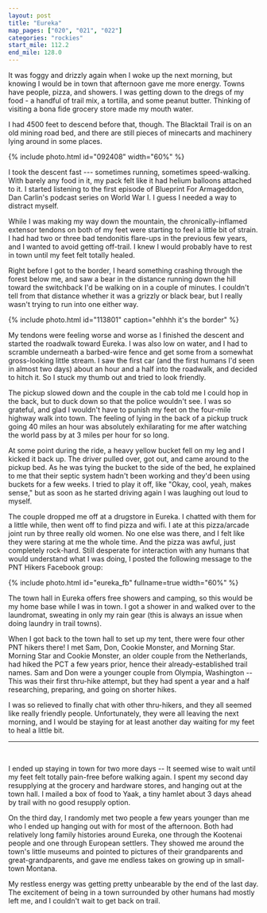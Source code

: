 ```yaml
---
layout: post
title: "Eureka"
map_pages: ["020", "021", "022"]
categories: "rockies"
start_mile: 112.2
end_mile: 128.0
---
```


It was foggy and drizzly again when I woke up the next morning, but knowing I
would be in town that afternoon gave me more energy. Towns have people, pizza,
and showers. I was getting down to the dregs of my food - a handful of trail
mix, a tortilla, and some peanut butter. Thinking of visiting a bona fide
grocery store made my mouth water.

I had 4500 feet to descend before that, though. The Blacktail Trail is on an old
mining road bed, and there are still pieces of minecarts and machinery lying
around in some places.

{% include photo.html id="092408" width="60%" %}

I took the descent fast --- sometimes running, sometimes speed-walking. With barely
any food in it, my pack felt like it had helium balloons attached to it. I
started listening to the first episode of Blueprint For Armageddon, Dan Carlin's
podcast series on World War I. I guess I needed a way to distract myself.

While I was making my way down the mountain, the chronically-inflamed extensor
tendons on both of my feet were starting to feel a little bit of strain. I had
had two or three bad tendonitis flare-ups in the previous few years, and I
wanted to avoid getting off-trail. I knew I would probably have to rest in town
until my feet felt totally healed.

Right before I got to the border, I heard something crashing through the forest
below me, and saw a bear in the distance running down the hill toward the
switchback I'd be walking on in a couple of minutes. I couldn't tell from that
distance whether it was a grizzly or black bear, but I really wasn't trying to
run into one either way.

{% include photo.html id="113801" caption="ehhhh it's the border" %}

My tendons were feeling worse and worse as I finished the descent and started
the roadwalk toward Eureka. I was also low on water, and I had to scramble
underneath a barbed-wire fence and get some from a somewhat gross-looking little
stream. I saw the first car (and the first humans I'd seen in almost two days)
about an hour and a half into the roadwalk, and decided to hitch it. So I stuck
my thumb out and tried to look friendly.

The pickup slowed down and the couple in the cab told me I could hop in the
back, but to duck down so that the police wouldn't see. I was so grateful, and
glad I wouldn't have to punish my feet on the four-mile highway walk into town.
The feeling of lying in the back of a pickup truck going 40 miles an hour was
absolutely exhilarating for me after watching the world pass by at 3 miles per
hour for so long.

At some point during the ride, a heavy yellow bucket fell on my leg and I kicked
it back up.  The driver pulled over, got out, and came around to the pickup bed.
As he was tying the bucket to the side of the bed, he explained to me that their
septic system hadn't been working and they'd been using buckets for a few weeks.
I tried to play it off, like "Okay, cool, yeah, makes sense," but as soon as he
started driving again I was laughing out loud to myself.

The couple dropped me off at a drugstore in Eureka. I chatted with them for a
little while, then went off to find pizza and wifi. I ate at this pizza/arcade
joint run by three really old women. No one else was there, and I felt like they
were staring at me the whole time. And the pizza was awful, just completely
rock-hard. Still desperate for interaction with any humans that would understand
what I was doing, I posted the following message to the PNT Hikers Facebook
group:

{% include photo.html id="eureka_fb" fullname=true width="60%" %}

The town hall in Eureka offers free showers and camping, so this would be my
home base while I was in town. I got a shower in and walked over to the
laundromat, sweating in only my rain gear (this is always an issue when doing
laundry in trail towns).

When I got back to the town hall to set up my tent, there were four other PNT
hikers there! I met Sam, Don, Cookie Monster, and Morning Star. Morning Star and
Cookie Monster, an older couple from the Netherlands, had hiked the PCT a few
years prior, hence their already-established trail names. Sam and Don were a
younger couple from Olympia, Washington -- This was their first thru-hike
attempt, but they had spent a year and a half researching, preparing, and going
on shorter hikes.

I was so relieved to finally chat with other thru-hikers, and they all seemed
like really friendly people. Unfortunately, they were all leaving the next
morning, and I would be staying for at least another day waiting for my feet to
heal a little bit.

<hr/>

&nbsp;

I ended up staying in town for two more days -- It seemed wise to wait until my
feet felt totally pain-free before walking again. I spent my second day
resupplying at the grocery and hardware stores, and hanging out at the town
hall. I mailed a box of food to Yaak, a tiny hamlet about 3 days ahead by
trail with no good resupply option.

On the third day, I randomly met two people a few years younger than me who I
ended up hanging out with for most of the afternoon. Both had relatively long
family histories around Eureka, one through the Kootenai people and one through
European settlers. They showed me around the town's little museums and pointed
to pictures of their grandparents and great-grandparents, and gave me endless
takes on growing up in small-town Montana.

My restless energy was getting pretty unbearable by the end of the last day. The
excitement of being in a town surrounded by other humans had mostly left me, and
I couldn't wait to get back on trail.
